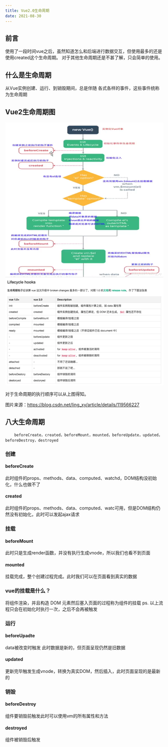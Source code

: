 ```yaml
---
title: Vue2.0生命周期
date: 2021-08-30
---
```


## 前言
使用了一段时间vue之后，虽然知道怎么和后端进行数据交互，但使用最多的还是使用created这个生命周期。
对于其他生命周期还是不甚了解，只会简单的使用。

## 什么是生命周期
从Vue实例创建、运行、到销毁期间，总是伴随 
各式各样的事件，这些事件统称为生命周期

## Vue2生命周期图
![](../../img/vue/Vue2.0生命周期/shengmingzhouqi.png)
![](../../img/vue/Vue2.0生命周期/shengmingzhouqi2.webp)

对于生命周期的执行顺序可以从上图得知。

图片来源：https://blog.csdn.net/ling_xy/article/details/119566227

## 八大生命周期
```vue
    beforeCreate，created，beforeMount，mounted，beforeUpdate，updated，beforeDestroy，destroyed
```
### 创建
#### beforeCreate
此时组件的props、methods、data、computed、watchd，DOM结构没初始化，什么也做不了
#### created
此时组件的props、methods、data、computed、watc可用，但是DOM结构仍然没有初始化，此时可以发起ajax请求

### 挂载
#### beforeMount
此时只是生成render函数，并没有执行生成vnode，所以我们也看不到页面
#### mounted
挂载完成，整个创建过程完成。此时我们可以在页面看到真实的数据

### vue的挂载是什么？
将组件渲染，并且构造 DOM 元素然后塞入页面的过程称为组件的挂载
ps. 以上流程只会在初始化时执行一次，之后不会再被触发

### 运行
#### beforeUpadte
data被改变时触发 此时数据是新的，但页面呈现仍然是旧数据
#### updated
更新完毕触发生成vnode，转换为真实DOM，然后插入，此时页面呈现的是最新的


### 销毁
#### beforeDestroy
组件要销毁前触发此时可以使用vm的所有属性和方法
#### destroyed
组件被销毁后触发
